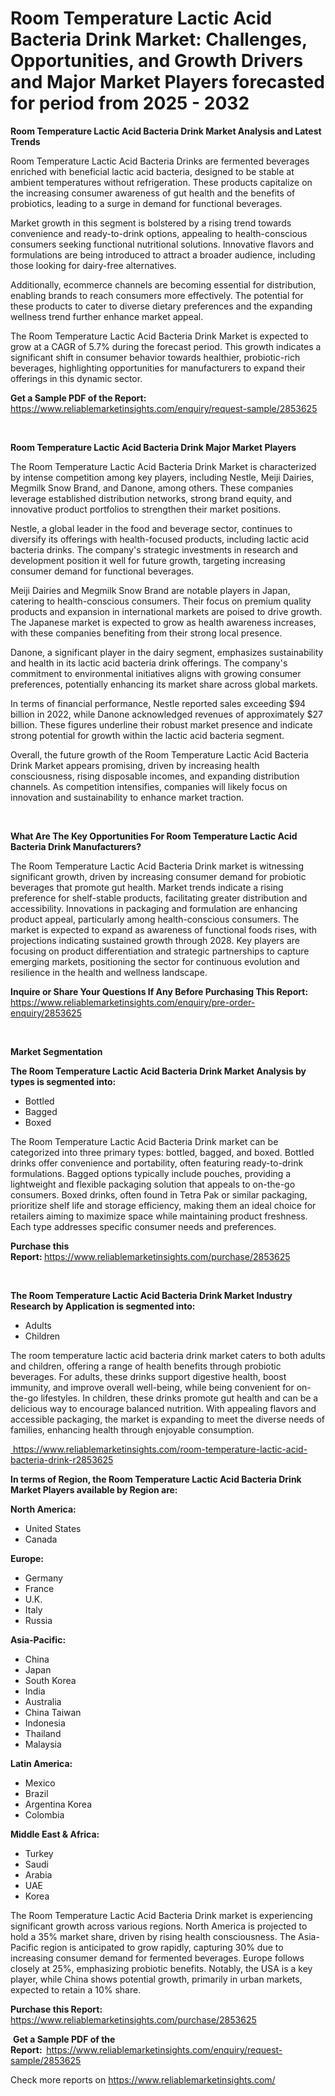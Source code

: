 <p><h1>Room Temperature Lactic Acid Bacteria Drink Market: Challenges, Opportunities, and Growth Drivers and Major Market Players forecasted for period from 2025 - 2032</h1></p><p><strong>Room Temperature Lactic Acid Bacteria Drink Market Analysis and Latest Trends</strong></p>
<p><p>Room Temperature Lactic Acid Bacteria Drinks are fermented beverages enriched with beneficial lactic acid bacteria, designed to be stable at ambient temperatures without refrigeration. These products capitalize on the increasing consumer awareness of gut health and the benefits of probiotics, leading to a surge in demand for functional beverages.</p><p>Market growth in this segment is bolstered by a rising trend towards convenience and ready-to-drink options, appealing to health-conscious consumers seeking functional nutritional solutions. Innovative flavors and formulations are being introduced to attract a broader audience, including those looking for dairy-free alternatives. </p><p>Additionally, ecommerce channels are becoming essential for distribution, enabling brands to reach consumers more effectively. The potential for these products to cater to diverse dietary preferences and the expanding wellness trend further enhance market appeal. </p><p>The Room Temperature Lactic Acid Bacteria Drink Market is expected to grow at a CAGR of 5.7% during the forecast period. This growth indicates a significant shift in consumer behavior towards healthier, probiotic-rich beverages, highlighting opportunities for manufacturers to expand their offerings in this dynamic sector.</p></p>
<p><strong>Get a Sample PDF of the Report:&nbsp;</strong> <a href="https://www.reliablemarketinsights.com/enquiry/request-sample/2853625?utm_campaign=2636&utm_medium=2&utm_source=Github&utm_content=ia&utm_term=12032025&utm_id=room-temperature-lactic-acid-bacteria-drink">https://www.reliablemarketinsights.com/enquiry/request-sample/2853625</a></p>
<p>&nbsp;</p>
<p><strong>Room Temperature Lactic Acid Bacteria Drink Major Market Players</strong></p>
<p><p>The Room Temperature Lactic Acid Bacteria Drink Market is characterized by intense competition among key players, including Nestle, Meiji Dairies, Megmilk Snow Brand, and Danone, among others. These companies leverage established distribution networks, strong brand equity, and innovative product portfolios to strengthen their market positions.</p><p>Nestle, a global leader in the food and beverage sector, continues to diversify its offerings with health-focused products, including lactic acid bacteria drinks. The company's strategic investments in research and development position it well for future growth, targeting increasing consumer demand for functional beverages.</p><p>Meiji Dairies and Megmilk Snow Brand are notable players in Japan, catering to health-conscious consumers. Their focus on premium quality products and expansion in international markets are poised to drive growth. The Japanese market is expected to grow as health awareness increases, with these companies benefiting from their strong local presence.</p><p>Danone, a significant player in the dairy segment, emphasizes sustainability and health in its lactic acid bacteria drink offerings. The company's commitment to environmental initiatives aligns with growing consumer preferences, potentially enhancing its market share across global markets.</p><p>In terms of financial performance, Nestle reported sales exceeding $94 billion in 2022, while Danone acknowledged revenues of approximately $27 billion. These figures underline their robust market presence and indicate strong potential for growth within the lactic acid bacteria segment.</p><p>Overall, the future growth of the Room Temperature Lactic Acid Bacteria Drink Market appears promising, driven by increasing health consciousness, rising disposable incomes, and expanding distribution channels. As competition intensifies, companies will likely focus on innovation and sustainability to enhance market traction.</p></p>
<p>&nbsp;</p>
<p><strong>What Are The Key Opportunities For Room Temperature Lactic Acid Bacteria Drink Manufacturers?</strong></p>
<p><p>The Room Temperature Lactic Acid Bacteria Drink market is witnessing significant growth, driven by increasing consumer demand for probiotic beverages that promote gut health. Market trends indicate a rising preference for shelf-stable products, facilitating greater distribution and accessibility. Innovations in packaging and formulation are enhancing product appeal, particularly among health-conscious consumers. The market is expected to expand as awareness of functional foods rises, with projections indicating sustained growth through 2028. Key players are focusing on product differentiation and strategic partnerships to capture emerging markets, positioning the sector for continuous evolution and resilience in the health and wellness landscape.</p></p>
<p><strong>Inquire or Share Your Questions If Any Before Purchasing This Report:</strong> <a href="https://www.reliablemarketinsights.com/enquiry/pre-order-enquiry/2853625?utm_campaign=2636&utm_medium=2&utm_source=Github&utm_content=ia&utm_term=12032025&utm_id=room-temperature-lactic-acid-bacteria-drink">https://www.reliablemarketinsights.com/enquiry/pre-order-enquiry/2853625</a></p>
<p>&nbsp;</p>
<p><strong>Market Segmentation</strong></p>
<p><strong>The Room Temperature Lactic Acid Bacteria Drink Market Analysis by types is segmented into:</strong></p>
<p><ul><li>Bottled</li><li>Bagged</li><li>Boxed</li></ul></p>
<p><p>The Room Temperature Lactic Acid Bacteria Drink market can be categorized into three primary types: bottled, bagged, and boxed. Bottled drinks offer convenience and portability, often featuring ready-to-drink formulations. Bagged options typically include pouches, providing a lightweight and flexible packaging solution that appeals to on-the-go consumers. Boxed drinks, often found in Tetra Pak or similar packaging, prioritize shelf life and storage efficiency, making them an ideal choice for retailers aiming to maximize space while maintaining product freshness. Each type addresses specific consumer needs and preferences.</p></p>
<p><strong>Purchase this Report:&nbsp;</strong><a href="https://www.reliablemarketinsights.com/purchase/2853625?utm_campaign=2636&utm_medium=2&utm_source=Github&utm_content=ia&utm_term=12032025&utm_id=room-temperature-lactic-acid-bacteria-drink">https://www.reliablemarketinsights.com/purchase/2853625</a></p>
<p>&nbsp;</p>
<p><strong>The Room Temperature Lactic Acid Bacteria Drink Market Industry Research by Application is segmented into:</strong></p>
<p><ul><li>Adults</li><li>Children</li></ul></p>
<p><p>The room temperature lactic acid bacteria drink market caters to both adults and children, offering a range of health benefits through probiotic beverages. For adults, these drinks support digestive health, boost immunity, and improve overall well-being, while being convenient for on-the-go lifestyles. In children, these drinks promote gut health and can be a delicious way to encourage balanced nutrition. With appealing flavors and accessible packaging, the market is expanding to meet the diverse needs of families, enhancing health through enjoyable consumption.</p></p>
<p><a href="https://www.reliablemarketinsights.com/room-temperature-lactic-acid-bacteria-drink-r2853625?utm_campaign=2636&utm_medium=2&utm_source=Github&utm_content=ia&utm_term=12032025&utm_id=room-temperature-lactic-acid-bacteria-drink">&nbsp;https://www.reliablemarketinsights.com/room-temperature-lactic-acid-bacteria-drink-r2853625</a></p>
<p><strong>In terms of Region, the Room Temperature Lactic Acid Bacteria Drink Market Players available by Region are:</strong></p>
<p>
    <p> <strong> North America: </strong>
        <ul>
            <li>United States</li>
            <li>Canada</li>
        </ul>
        </p> 
    <p> <strong> Europe: </strong>
        <ul>
            <li>Germany</li>
            <li>France</li>
            <li>U.K.</li>
            <li>Italy</li>
            <li>Russia</li>
        </ul>
        </p> 
    <p> <strong> Asia-Pacific: </strong>
        <ul>
            <li>China</li>
            <li>Japan</li>
            <li>South Korea</li>
            <li>India</li>
            <li>Australia</li>
            <li>China Taiwan</li>
            <li>Indonesia</li>
            <li>Thailand</li>
            <li>Malaysia</li>
        </ul>
        </p> 
    <p> <strong> Latin America: </strong>
        <ul>
            <li>Mexico</li>
            <li>Brazil</li>
            <li>Argentina Korea</li>
            <li>Colombia</li>
        </ul>
        </p> 
    <p> <strong> Middle East & Africa: </strong>
        <ul>
            <li>Turkey</li>
            <li>Saudi</li>
            <li>Arabia</li>
            <li>UAE</li>
            <li>Korea</li>
        </ul>
    </p>
    </p>
<p><p>The Room Temperature Lactic Acid Bacteria Drink market is experiencing significant growth across various regions. North America is projected to hold a 35% market share, driven by rising health consciousness. The Asia-Pacific region is anticipated to grow rapidly, capturing 30% due to increasing consumer demand for fermented beverages. Europe follows closely at 25%, emphasizing probiotic benefits. Notably, the USA is a key player, while China shows potential growth, primarily in urban markets, expected to retain a 10% share.</p></p>
<p><strong>Purchase this Report: </strong><a href="https://www.reliablemarketinsights.com/purchase/2853625?utm_campaign=2636&utm_medium=2&utm_source=Github&utm_content=ia&utm_term=12032025&utm_id=room-temperature-lactic-acid-bacteria-drink">https://www.reliablemarketinsights.com/purchase/2853625</a></p>
<p>&nbsp;<strong>Get a Sample PDF of the Report:&nbsp;&nbsp;</strong><a href="https://www.reliablemarketinsights.com/enquiry/request-sample/2853625?utm_campaign=2636&utm_medium=2&utm_source=Github&utm_content=ia&utm_term=12032025&utm_id=room-temperature-lactic-acid-bacteria-drink">https://www.reliablemarketinsights.com/enquiry/request-sample/2853625</a></p>
<p><strong></strong></p>
<p>Check more reports on <a href="https://www.reliablemarketinsights.com/?utm_campaign=2636&utm_medium=2&utm_source=Github&utm_content=ia&utm_term=12032025&utm_id=room-temperature-lactic-acid-bacteria-drink">https://www.reliablemarketinsights.com/</a></p>